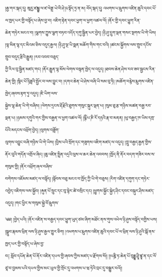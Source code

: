 ﻿  
།རྒྱ་གར་སྐད་དུ། ཨཱརྱ་ཛམྦྷ་ལ་ཛ་ལེནྡྲ་ཡེ་བི་ཤེ་ཥ་སྟོད་ཏྲ་ན་མ། བོད་སྐད་དུ། འཕགས་པ་རྨུགས་འཛིན་ཆུའི་དབང་པོ་ལ་ཁྱད་པར་གྱི་བསྟོད་པ་ཞེས་བྱ་བ། འཇིག་རྟེན་དབང་ཕྱག་ལ་ཕྱག་འཚལ་ལོ། །ནོར་གྱི་དབང་ཕྱུག་རིན་  
ཆེན་གཏེར་མངའ་བ། །ལྕགས་ཀྱུས་ལྕག་བཏབ་འདོད་དགུ་སྦྱིན་པར་བྱེད། །ཉི་ཤུ་དྲུག་ལྡན་གསང་སྔགས་ཡི་གེ་ཡིས། །ལྷ་མིན་ལྷ་དང་མིའམ་ཅིས་འདུད་རྒྱལ། །ཉི་ཤུ་ལྔ་ཡི་སྨན་མཆོག་གིས་གང་བའི། །ཚངས་སྐྱོགས་ལས་གྲུབ་དངོས་གྲུབ་བདུད་རྩིའི་རྒྱུན། །རབ་འབབ་བཅུད་  
ཀྱི་རིལ་བུ་སྦྱིན་མཛད་གང། །ནོར་རྒྱུན་ལྷ་མོས་ལེགས་བསྟན་ཁྱེད་ལ་འདུད། །ཐབས་ཆེན་ཤེས་རབ་ཟབ་སྦྱངས་རིན་ཆེན་གྱི། །སྙིང་པོ་ཉིཟླའི་སྤྱོར་བ་ལས་བྱུང་བ། །དགའ་ཆེན་ཡེ་ཤེས་བཞི་ཡི་སམ་བུ་ཏི། །མཆོག་བརྙེས་རྨུགས་འཛིན་ཁྱེད་ཞབས་རྟག་ཏུ་འདུད། །ཇི་ཡིག་ལས་  
སྐྱེས་ལྷ་ཆེན་ཡི་གེ་བཞིས། །ལེགས་དྲངས་རྡོ་རྗེའི་ཐུགས་གསུང་སྐུར་ལྡན་པ། །སུམ་ཅུ་རྩ་གཉིས་མཚན་བརྒྱ་རབ་ལྡན་པ། །ཉམས་དགུའི་གར་གྱིས་བརྒྱན་ལ་ཕྱག་འཚལ་ལོ། །ཥྚོཾ་པ་ཎི་རོ་དཧའི་རྣ་བ་མནན། །ཕུ་བརྒྱད་ཁ་ཡིས་དགྲ་པོའི་མདངས་འཕྲོག་བྱེད། །ལུགས་བཟློག་  
ལུགས་འབྱུང་བཞི་གཉིས་ཡི་གེ་ཡིས། །བྱིས་པའི་སྲོག་དང་གཟུགས་འཇིག་མཛད་ལ་འདུད། །ཀླུ་བརྒྱད་རྒྱན་གྱིས་ནོར་བུའི་གདོན་འགྲོལ་ཞིང། །ཆུ་འཛིན་སྤྲིན་འདྲའི་ལུས་ལ་ཆར་ཆེན་འབབས། །ཁྱོད་ནི་ནོར་བདག་གཟིར་བས་ས་གསུམ་གྱི། །ནོར་འཕྲོག་ཞལ་བཞིས་  
བགེགས་འཇོམས་མཛད་ལ་བསྟོད། །སྟོབས་བཅུ་མངའ་བ་ཁྱོད་ཀྱི་ཡི་གེ་བཅུས། །རིག་འཛིན་དགུག་དང་གཏེར་འབྱེད་འཇིགས་ལས་སྐྱོབ། །རྐུན་པོ་སྲུང་དང་བུ་སྟེར་ཚེ་བསྲིང་དང། །ཕྱུགས་སྐྱོང་སྐྱེད་ཤིང་དབང་བསྐུར་ཤིས་མཛད་འདུད། །གང་ཕྱིར་ས་གསུམ་སྐྱེ་བོ་རྨུགས་  
  
༄༅། །བྱེད་པའི། །ནོར་འཛིན་ས་བརྒྱད་དབང་ཕྱུག་ཡུད་ཙམ་ཞིག་མཐོང་ནས་གུས་འཕེལ་ཉི་ཤུས་བསྟོད་བགྱིས་པས། །སྒྲུབ་རྣམས་ཕྲིན་ལས་ཉི་ཤུས་རྒྱལ་གྱུར་ཅིག། །འཕགས་པ་རྨུགས་འཛིན་ཆུའི་དབང་པོ་ལ་ཕྲིན་ལས་ཉི་ཤུའི་སྒོ་ནས་ཁྱད་པར་གྱི་བསྟོད་པ་ཞེས་བྱ་  
བ༑ སློབ་དཔོན་ཆེན་པོ་ནོར་འཛིན་དཔལ་གྱི་ཞབས་ཀྱིས་མཛད་པ་རྫོགས་སོ།། །།པཎྜི་ཏ་ཆེན་པོ་བུདྡྷ་ཤྲཱི་ཛྙཱ་ན་དང་ལོ་ཙཱ་བ་བྱམས་པའི་དཔལ་གྱིས་མང་ཡུལ་གྱི་གྲོང་དུ་འཕགས་པ་ཝ་ཏེའི་བྲང་དུ་བསྒྱུར་བའོ།།  
  
  
